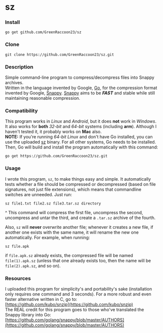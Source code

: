 # sz
### Install
    go get github.com/GreenRaccoon23/sz
### Clone
    git clone https://github.com/GreenRaccoon23/sz.git
### Description
Simple command-line program to compress/decompress files into Snappy archives.  
Written in the language invented by Google, [Go](https://golang.org/), for the compression format invented by Google, [Snappy](https://github.com/google/snappy). [Snappy](https://github.com/google/snappy) aims to be ***FAST*** and stable while still maintaining reasonable compression.  
### Compatibility
This program works in *Linux* and *Android*, but it does **not** work in *Windows*. It also works for **both** *32-bit* and *64-bit* systems (including **arm**). Although I haven't tested it, it probably works on **Mac** also.  
**NOTE:** If you're running *64-bit Linux* and don't have Go installed, you can use the uploaded [sz](https://github.com/GreenRaccoon23/sz/blob/master/sz) binary. For all other systems, Go needs to be installed. Then, Go will build and install the program automatically with this command:

    go get https://github.com/GreenRaccoon23/sz.git

### Usage
I wrote this program, `sz`, to make things easy and simple. It automatically tests whether a file should be compressed or decompressed (based on file signatures, not just file extensions), which means that commandline switches are unneeded. Just run:  

    sz file1.txt file2.sz file3.tar.sz directory

^ This command will compress the first file, uncompress the second, uncompress and untar the third, and create a `.tar.sz` archive of the fourth.  
  
Also, `sz` will **never** overwrite another file; whenever it creates a new file, if another one exists with the same name, it will rename the new one automatically. For example, when running:  

    sz file.apk

if `file.apk.sz` already exists, the compressed file will be named `file(1).apk.sz` (unless that one already exists too, then the name will be `file(2).apk.sz`, and so on).  
### Resources
I uploaded this program for simplicity's and portability's sake (installation only requires one command and 3 seconds). For a more robust and even faster alternative written in C, go to:  
[https://github.com/kubo/snzip](https://github.com/kubo/snzip)  
The REAL credit for this program goes to those who've translated the Snappy library into Go:
[https://github.com/golang/snappy/blob/master/AUTHORS](https://github.com/golang/snappy/blob/master/AUTHORS)
